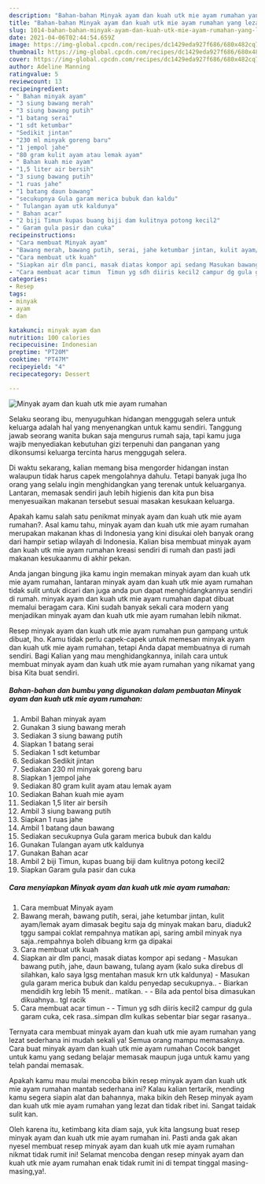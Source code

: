 ```yaml
---
description: "Bahan-bahan Minyak ayam dan kuah utk mie ayam rumahan yang lezat dan Mudah Dibuat"
title: "Bahan-bahan Minyak ayam dan kuah utk mie ayam rumahan yang lezat dan Mudah Dibuat"
slug: 1014-bahan-bahan-minyak-ayam-dan-kuah-utk-mie-ayam-rumahan-yang-lezat-dan-mudah-dibuat
date: 2021-04-06T02:44:54.659Z
image: https://img-global.cpcdn.com/recipes/dc1429eda927f686/680x482cq70/minyak-ayam-dan-kuah-utk-mie-ayam-rumahan-foto-resep-utama.jpg
thumbnail: https://img-global.cpcdn.com/recipes/dc1429eda927f686/680x482cq70/minyak-ayam-dan-kuah-utk-mie-ayam-rumahan-foto-resep-utama.jpg
cover: https://img-global.cpcdn.com/recipes/dc1429eda927f686/680x482cq70/minyak-ayam-dan-kuah-utk-mie-ayam-rumahan-foto-resep-utama.jpg
author: Adeline Manning
ratingvalue: 5
reviewcount: 13
recipeingredient:
- " Bahan minyak ayam"
- "3 siung bawang merah"
- "3 siung bawang putih"
- "1 batang serai"
- "1 sdt ketumbar"
- "Sedikit jintan"
- "230 ml minyak goreng baru"
- "1 jempol jahe"
- "80 gram kulit ayam atau lemak ayam"
- " Bahan kuah mie ayam"
- "1,5 liter air bersih"
- "3 siung bawang putih"
- "1 ruas jahe"
- "1 batang daun bawang"
- "secukupnya Gula garam merica bubuk dan kaldu"
- " Tulangan ayam utk kaldunya"
- " Bahan acar"
- "2 biji Timun kupas buang biji dam kulitnya potong kecil2"
- " Garam gula pasir dan cuka"
recipeinstructions:
- "Cara membuat Minyak ayam"
- "Bawang merah, bawang putih, serai, jahe ketumbar jintan, kulit ayam/lemak ayam dimasak begitu saja dg minyak makan baru, diaduk2 tggu sampai coklat rempahnya matikan api, saring ambil minyak nya saja..rempahnya boleh dibuang krm ga dipakai"
- "Cara membuat utk kuah"
- "Siapkan air dlm panci, masak diatas kompor api sedang Masukan bawang putih, jahe, daun bawang, tulang ayam (kalo suka direbus dl silahkan, kalo saya lgsg mentahan masuk krn utk kaldunya) Masukan gula garam merica bubuk dan kaldu penyedap secukupnya.. Biarkan mendidih krg lebih 15 menit.. matikan.  Bila ada pentol bisa dimasukan dikuahnya.. tgl racik"
- "Cara membuat acar timun  Timun yg sdh diiris kecil2 campur dg gula garam cuka, cek rasa..simpan dlm kulkas sebentar biar segar rasanya.."
categories:
- Resep
tags:
- minyak
- ayam
- dan

katakunci: minyak ayam dan 
nutrition: 100 calories
recipecuisine: Indonesian
preptime: "PT20M"
cooktime: "PT47M"
recipeyield: "4"
recipecategory: Dessert

---
```



![Minyak ayam dan kuah utk mie ayam rumahan](https://img-global.cpcdn.com/recipes/dc1429eda927f686/680x482cq70/minyak-ayam-dan-kuah-utk-mie-ayam-rumahan-foto-resep-utama.jpg)

Selaku seorang ibu, menyuguhkan hidangan menggugah selera untuk keluarga adalah hal yang menyenangkan untuk kamu sendiri. Tanggung jawab seorang  wanita bukan saja mengurus rumah saja, tapi kamu juga wajib menyediakan kebutuhan gizi terpenuhi dan panganan yang dikonsumsi keluarga tercinta harus menggugah selera.

Di waktu  sekarang, kalian memang bisa mengorder hidangan instan walaupun tidak harus capek mengolahnya dahulu. Tetapi banyak juga lho orang yang selalu ingin menghidangkan yang terenak untuk keluarganya. Lantaran, memasak sendiri jauh lebih higienis dan kita pun bisa menyesuaikan makanan tersebut sesuai masakan kesukaan keluarga. 



Apakah kamu salah satu penikmat minyak ayam dan kuah utk mie ayam rumahan?. Asal kamu tahu, minyak ayam dan kuah utk mie ayam rumahan merupakan makanan khas di Indonesia yang kini disukai oleh banyak orang dari hampir setiap wilayah di Indonesia. Kalian bisa membuat minyak ayam dan kuah utk mie ayam rumahan kreasi sendiri di rumah dan pasti jadi makanan kesukaanmu di akhir pekan.

Anda jangan bingung jika kamu ingin memakan minyak ayam dan kuah utk mie ayam rumahan, lantaran minyak ayam dan kuah utk mie ayam rumahan tidak sulit untuk dicari dan juga anda pun dapat menghidangkannya sendiri di rumah. minyak ayam dan kuah utk mie ayam rumahan dapat dibuat memalui beragam cara. Kini sudah banyak sekali cara modern yang menjadikan minyak ayam dan kuah utk mie ayam rumahan lebih nikmat.

Resep minyak ayam dan kuah utk mie ayam rumahan pun gampang untuk dibuat, lho. Kamu tidak perlu capek-capek untuk memesan minyak ayam dan kuah utk mie ayam rumahan, tetapi Anda dapat membuatnya di rumah sendiri. Bagi Kalian yang mau menghidangkannya, inilah cara untuk membuat minyak ayam dan kuah utk mie ayam rumahan yang nikamat yang bisa Kita buat sendiri.

<!--inarticleads1-->

##### Bahan-bahan dan bumbu yang digunakan dalam pembuatan Minyak ayam dan kuah utk mie ayam rumahan:

1. Ambil  Bahan minyak ayam
1. Gunakan 3 siung bawang merah
1. Sediakan 3 siung bawang putih
1. Siapkan 1 batang serai
1. Sediakan 1 sdt ketumbar
1. Sediakan Sedikit jintan
1. Sediakan 230 ml minyak goreng baru
1. Siapkan 1 jempol jahe
1. Sediakan 80 gram kulit ayam atau lemak ayam
1. Sediakan  Bahan kuah mie ayam
1. Sediakan 1,5 liter air bersih
1. Ambil 3 siung bawang putih
1. Siapkan 1 ruas jahe
1. Ambil 1 batang daun bawang
1. Sediakan secukupnya Gula garam merica bubuk dan kaldu
1. Gunakan  Tulangan ayam utk kaldunya
1. Gunakan  Bahan acar
1. Ambil 2 biji Timun, kupas buang biji dam kulitnya potong kecil2
1. Siapkan  Garam gula pasir dan cuka




<!--inarticleads2-->

##### Cara menyiapkan Minyak ayam dan kuah utk mie ayam rumahan:

1. Cara membuat Minyak ayam
1. Bawang merah, bawang putih, serai, jahe ketumbar jintan, kulit ayam/lemak ayam dimasak begitu saja dg minyak makan baru, diaduk2 tggu sampai coklat rempahnya matikan api, saring ambil minyak nya saja..rempahnya boleh dibuang krm ga dipakai
1. Cara membuat utk kuah
1. Siapkan air dlm panci, masak diatas kompor api sedang - Masukan bawang putih, jahe, daun bawang, tulang ayam (kalo suka direbus dl silahkan, kalo saya lgsg mentahan masuk krn utk kaldunya) - Masukan gula garam merica bubuk dan kaldu penyedap secukupnya.. - Biarkan mendidih krg lebih 15 menit.. matikan. -  - Bila ada pentol bisa dimasukan dikuahnya.. tgl racik
1. Cara membuat acar timun -  - Timun yg sdh diiris kecil2 campur dg gula garam cuka, cek rasa..simpan dlm kulkas sebentar biar segar rasanya..




Ternyata cara membuat minyak ayam dan kuah utk mie ayam rumahan yang lezat sederhana ini mudah sekali ya! Semua orang mampu memasaknya. Cara buat minyak ayam dan kuah utk mie ayam rumahan Cocok banget untuk kamu yang sedang belajar memasak maupun juga untuk kamu yang telah pandai memasak.

Apakah kamu mau mulai mencoba bikin resep minyak ayam dan kuah utk mie ayam rumahan mantab sederhana ini? Kalau kalian tertarik, mending kamu segera siapin alat dan bahannya, maka bikin deh Resep minyak ayam dan kuah utk mie ayam rumahan yang lezat dan tidak ribet ini. Sangat taidak sulit kan. 

Oleh karena itu, ketimbang kita diam saja, yuk kita langsung buat resep minyak ayam dan kuah utk mie ayam rumahan ini. Pasti anda gak akan nyesel membuat resep minyak ayam dan kuah utk mie ayam rumahan nikmat tidak rumit ini! Selamat mencoba dengan resep minyak ayam dan kuah utk mie ayam rumahan enak tidak rumit ini di tempat tinggal masing-masing,ya!.

